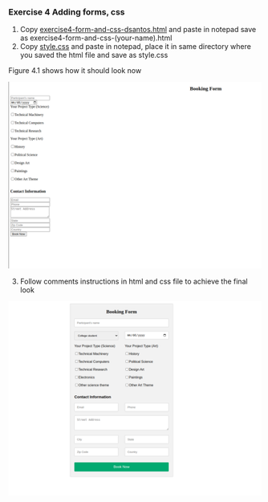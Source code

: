 ### Exercise 4 Adding forms, css
1. Copy [exercise4-form-and-css-dsantos.html](https://github.com/milkylee/webdev/blob/master/1stsem_23-24/activities/exercise4-form-and-css-dsantos.html) and paste in notepad save as exercise4-form-and-css-(your-name).html
2. Copy [style.css](https://github.com/milkylee/webdev/blob/master/1stsem_23-24/activities/style.css) and paste in notepad, place it in same directory where you saved the html file and save as style.css

Figure 4.1 shows how it should look now

![Figure 4.1](/1stsem_24-25/activities/exercise4-initial.png)

3. Follow comments instructions in html and css file to achieve the final look

![Figure 4.2](/1stsem_24-25/activities/exercise4-output.png)


